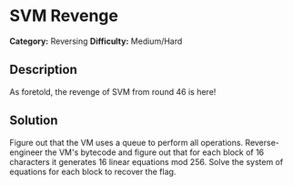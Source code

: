 # SVM Revenge
**Category:** Reversing
**Difficulty:** Medium/Hard

## Description
As foretold, the revenge of SVM from round 46 is here!

## Solution
Figure out that the VM uses a queue to perform all operations. Reverse-engineer the VM's bytecode and figure out that for each block of 16 characters it generates 16 linear equations mod 256. Solve the system of equations for each block to recover the flag.
